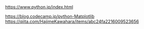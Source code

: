 https://www.python.jp/index.html

https://blog.codecamp.jp/python-Matplotlib
https://qiita.com/HajimeKawahara/items/abc24fa2216009523656
